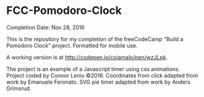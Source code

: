 # FCC-Pomodoro-Clock
Completion Date: Nov 28, 2016

This is the repository for my completion of the freeCodeCamp "Build a Pomodoro Clock" project. Formatted for mobile use.

A working version is at http://codepen.io/cojamalo/pen/wzJLpk.

The project is an example of a Javascript timer using css animations. Project coded by Connor Lenio ©2016. Coordinates from click adapted from work by Emanuele Feronato. SVG pie timer adapted from work by Anders Grimsrud.
